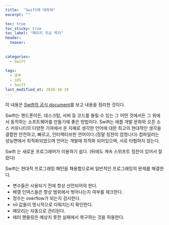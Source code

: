 ```yaml
---
title:  "Swift에 대하여"
excerpt: ""

toc: true
toc_sticky: true
toc_label: "페이지 주요 목차"
header:
  teaser: 
  
  
categories:
  - Swift
  
tags:
  - 공부
  - iOS
  - Swift
last_modified_at: 2020-10-19
---
```


이 내용은 [Swift의 공식 document](https://docs.swift.org/swift-book/)를 보고 내용을 정리한 것이다.

Swift는 핸드폰이든, 데스크탑, 서버 등 코드를 돌릴 수 있는 그 어떤 것에서든 그 위에서 동작하는 소프트웨어를 만들기에 좋은 방법이다. Swift는 애플 개발 문화와 오픈 소스
커뮤니티의 다양한 기여에서 온 지혜로 생각한 언어에 대한 최고의 현대적인 생각을 결합한 안전하고, 빠르고, 인터렉티브한 언어이다.(정말 칭찬이 엄청나다) 컴파일러는 성능면에서 최적화되었으며
언어는 개발에 최적화 되어있으며, 서로 타협하지 않는다.

Swift 는 새로운 프로그래머가 이용하기 쉽다. (뒤에도 계속 스위프트 칭찬이 있어서 잘랐다)

Swift는 현대적 프로그래밍 패턴을 채용함으로써 일반적인 프로그래밍의 문제를 해결한다.

* 변수들은 사용되기 전에 항상 선언되어야 한다.
* 배열 인덱스들은 항상 범위에서 벗어나는지 여부를 체크한다.
* 정수는 overflow가 되는지 검사한다.
* nil 값들이 명시적으로 다뤄지는지 확인한다.
* 메모리는 자동으로 관리된다.
* 에러 핸들링은 예상치 못한 실패에서 복구하는 것을 허용한다.


